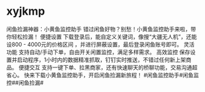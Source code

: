 # xyjkmp
闲鱼捡漏神器：小黄鱼监控助手  错过闲鱼好物？别愁！小黄鱼监控助手来啦，带你轻松捡漏！  便捷设置  下载登录后，能自定义关键词，像搜“大疆无人机”，还能设800 - 4000元的价格区间 ，并进行屏蔽设置，最后登录闲鱼账号即可。  灵活功能  支持自动/手动下单，自由开关闲置监控，满足多样需求。  高效监控  保存设置并启动程序，1小时内的数据精准抓取，钉钉实时推送，不错过任何新上架商品。  便捷交互  支持一键下单、拉黑商家，还有快速聊天的桥聊功能，交易沟通超省心。 快来下载小黄鱼监控助手，开启闲鱼捡漏新旅程！  #闲鱼监控助手#闲鱼监控##闲鱼捡漏#
